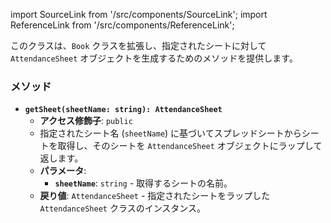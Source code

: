 import SourceLink from '/src/components/SourceLink';
import ReferenceLink from '/src/components/ReferenceLink';

<SourceLink href="/docs/attendance-management-system/source/class/AttendanceBook"/>
<ReferenceLink href="/docs/attendance-management-system/reference/class/AttendanceBook"/>

このクラスは、`Book` クラスを拡張し、指定されたシートに対して `AttendanceSheet` オブジェクトを生成するためのメソッドを提供します。

### メソッド

- **`getSheet(sheetName: string): AttendanceSheet`**
  - **アクセス修飾子**: `public`
  - 指定されたシート名 (`sheetName`) に基づいてスプレッドシートからシートを取得し、そのシートを `AttendanceSheet` オブジェクトにラップして返します。
  - **パラメータ**:
    - **`sheetName`**: `string` - 取得するシートの名前。
  - **戻り値**: `AttendanceSheet` - 指定されたシートをラップした `AttendanceSheet` クラスのインスタンス。